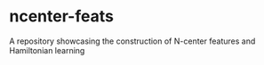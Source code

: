 # ncenter-feats
A repository showcasing the construction of N-center features and Hamiltonian learning
